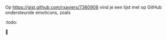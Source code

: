 Op https://gist.github.com/rxaviers/7360908 vind je een lijst met op GitHub ondersteunde emoticons, zoals

:todo:

:calendar:

